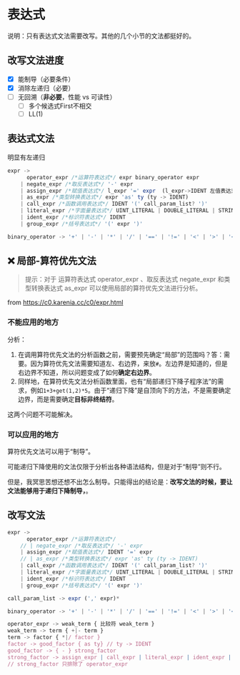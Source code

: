 # 表达式

说明：只有表达式文法需要改写。其他的几个小节的文法都挺好的。

## 改写文法进度
- [x] 能制导（必要条件）
- [x] 消除左递归（必要）
- [ ] 无回溯（**非必要**，性能 vs 可读性）
  - [ ] 多个候选式First不相交
  - [ ] LL(1)

## 表达式文法

明显有左递归

```js
expr -> 
      operator_expr /*运算符表达式*/ expr binary_operator expr
    | negate_expr /*取反表达式*/ '-' expr
    | assign_expr /*赋值表达式*/ l_expr '=' expr  (l_expr->IDENT 左值表达式)
    | as_expr /*类型转换表达式*/ expr 'as' ty (ty -> IDENT)
    | call_expr /*函数调用表达式*/ IDENT '(' call_param_list? ')'
    | literal_expr /*字面量表达式*/ UINT_LITERAL | DOUBLE_LITERAL | STRING_LITERAL
    | ident_expr /*标识符表达式*/ IDENT
    | group_expr /*括号表达式*/ '(' expr ')'

binary_operator -> '+' | '-' | '*' | '/' | '==' | '!=' | '<' | '>' | '<=' | '>='

```

## ❌ 局部-算符优先文法

> 提示：对于 运算符表达式 operator_expr 、取反表达式 negate_expr 和类型转换表达式 as_expr 可以使用局部的算符优先文法进行分析。

from https://c0.karenia.cc/c0/expr.html

### 不能应用的地方
分析：
1. 在调用算符优先文法的分析函数之前，需要预先确定“局部”的范围吗？答：需要。因为算符优先文法需要知道左、右边界，来放`#`。左边界是知道的，但是右边界不知道，所以问题变成了如何**确定右边界**。
2. 同样地，在算符优先文法分析函数里面，也有“局部递归下降子程序法”的需求，例如`1+3+get(1,2)*5`。由于“递归下降”是自顶向下的方法，不是需要确定边界，而是需要确定**目标非终结符**。

这两个问题不可能解决。

### 可以应用的地方

算符优先文法可以用于“制导”。

可能递归下降使用的文法仅限于分析出各种语法结构，但是对于“制导”则不行。

但是，我冥思苦想还想不出怎么制导。只能得出的结论是：**改写文法的时候，要让文法能够用于递归下降制导，**。


## 改写文法

```js
expr -> 
      operator_expr /*运算符表达式*/
    // | negate_expr /*取反表达式*/ '-' expr
    | assign_expr /*赋值表达式*/ IDENT '=' expr
    // | as_expr /*类型转换表达式*/ expr 'as' ty (ty -> IDENT)
    | call_expr /*函数调用表达式*/ IDENT '(' call_param_list? ')'
    | literal_expr /*字面量表达式*/ UINT_LITERAL | DOUBLE_LITERAL | STRING_LITERAL
    | ident_expr /*标识符表达式*/ IDENT
    | group_expr /*括号表达式*/ '(' expr ')'

call_param_list -> expr (',' expr)*

binary_operator -> '+' | '-' | '*' | '/' | '==' | '!=' | '<' | '>' | '<=' | '>='

operator_expr -> weak_term { 比较符 weak_term }
weak_term -> term { +|- term }
term -> factor { *|/ factor }
factor -> good_factor { as ty} // ty -> IDENT
good_factor -> { - } strong_factor
strong_factor -> assign_expr | call_expr | literal_expr | ident_expr | group_expr
// strong_factor 只排除了 operator_expr
```